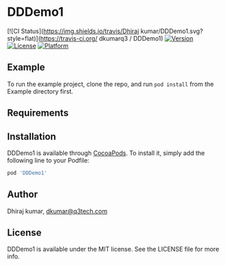 # DDDemo1

[![CI Status](https://img.shields.io/travis/Dhiraj kumar/DDDemo1.svg?style=flat)](https://travis-ci.org/ dkumarq3 / DDDemo1)
[![Version](https://img.shields.io/cocoapods/v/DDDemo1.svg?style=flat)](https://cocoapods.org/pods/DDDemo1)
[![License](https://img.shields.io/cocoapods/l/DDDemo1.svg?style=flat)](https://cocoapods.org/pods/DDDemo1)
[![Platform](https://img.shields.io/cocoapods/p/DDDemo1.svg?style=flat)](https://cocoapods.org/pods/DDDemo1)

## Example

To run the example project, clone the repo, and run `pod install` from the Example directory first.

## Requirements

## Installation

DDDemo1 is available through [CocoaPods](https://cocoapods.org). To install
it, simply add the following line to your Podfile:

```ruby
pod 'DDDemo1'
```

## Author

Dhiraj kumar, dkumar@q3tech.com

## License

DDDemo1 is available under the MIT license. See the LICENSE file for more info.

